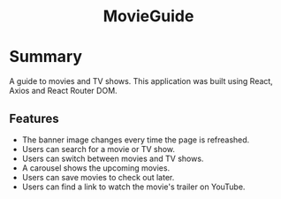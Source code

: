 <h1 align="center">MovieGuide</h1>

# Summary
A guide to movies and TV shows. This application was built using React, Axios and React Router DOM.

## Features
- The banner image changes every time the page is refreashed.
- Users can search for a movie or TV show.
- Users can switch between movies and TV shows.
- A carousel shows the upcoming movies.
- Users can save movies to check out later.
- Users can find a link to watch the movie's trailer on YouTube.